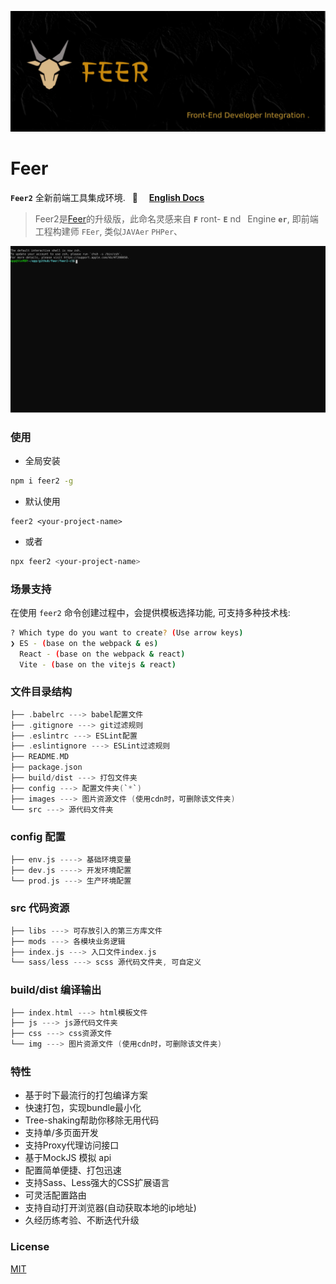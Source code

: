 <p>
	<img alt="Front End Developer Integration." src="./static/logo2.jpg">
</p>

# Feer

**`Feer2`** 全新前端工具集成环境. &ensp;🚀  &ensp;&ensp;[**English Docs**](./README_EN.md)

> Feer2是[Feer](https://github.com/consolejs/feer-cli)的升级版，此命名灵感来自 **`F`** ront- **`E`** nd&ensp; Engine **`er`**, 即前端工程构建师 `FEer`, 类似`JAVAer` `PHPer`、

<p align='center'>
  <img src='./cli.svg' width='640' alt='yarn start'>
</p>

### 使用

- 全局安装
```bash
npm i feer2 -g
```
- 默认使用
```
feer2 <your-project-name>
```
- 或者
```bash
npx feer2 <your-project-name>
```

### 场景支持

在使用 `feer2` 命令创建过程中，会提供模板选择功能, 可支持多种技术栈:

```bash
? Which type do you want to create? (Use arrow keys)
❯ ES - (base on the webpack & es)
  React - (base on the webpack & react)
  Vite - (base on the vitejs & react)
```

### 文件目录结构

```c
├── .babelrc ---> babel配置文件
├── .gitignore ---> git过滤规则
├── .eslintrc ---> ESLint配置
├── .eslintignore ---> ESLint过滤规则
├── README.MD
├── package.json
├── build/dist ---> 打包文件夹
├── config ---> 配置文件夹(`*`)
├── images ---> 图片资源文件 (使用cdn时，可删除该文件夹)
└── src ---> 源代码文件夹
```

### config 配置

```c
├── env.js ----> 基础环境变量
├── dev.js ----> 开发环境配置
└── prod.js ---> 生产环境配置
```

### src 代码资源

```c
├── libs ---> 可存放引入的第三方库文件
├── mods ---> 各模块业务逻辑
├── index.js ---> 入口文件index.js
└── sass/less ---> scss 源代码文件夹, 可自定义
```

### build/dist 编译输出

```c
├── index.html ---> html模板文件
├── js ---> js源代码文件夹
├── css ---> css资源文件
└── img ---> 图片资源文件 (使用cdn时，可删除该文件夹)
```

### 特性

* 基于时下最流行的打包编译方案
* 快速打包，实现bundle最小化
* Tree-shaking帮助你移除无用代码
* 支持单/多页面开发
* 支持Proxy代理访问接口
* 基于MockJS 模拟 api
* 配置简单便捷、打包迅速
* 支持Sass、Less强大的CSS扩展语言
* 可灵活配置路由
* 支持自动打开浏览器(自动获取本地的ip地址)
* 久经历练考验、不断迭代升级



### License

[MIT](./LICENSE)
 
